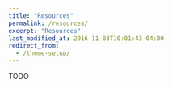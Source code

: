 ```yaml
---
title: "Resources"
permalink: /resources/
excerpt: "Resources"
last_modified_at: 2016-11-03T10:01:43-04:00
redirect_from:
  - /theme-setup/
---
```


TODO